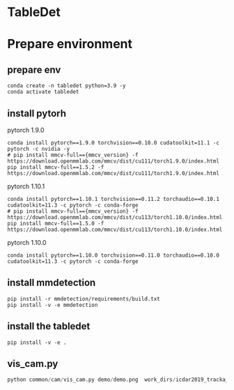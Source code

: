 # TableDet


# Prepare environment

## prepare env

```shell
conda create -n tabledet python=3.9 -y
conda activate tabledet
```

## install pytorh

pytorch 1.9.0
```shell
conda install pytorch==1.9.0 torchvision==0.10.0 cudatoolkit=11.1 -c pytorch -c nvidia -y
# pip install mmcv-full=={mmcv_version} -f https://download.openmmlab.com/mmcv/dist/cu111/torch1.9.0/index.html
pip install mmcv-full==1.5.2 -f https://download.openmmlab.com/mmcv/dist/cu111/torch1.9.0/index.html
```

pytorch 1.10.1

```shell
conda install pytorch==1.10.1 torchvision==0.11.2 torchaudio==0.10.1 cudatoolkit=11.3 -c pytorch -c conda-forge
# pip install mmcv-full=={mmcv_version} -f https://download.openmmlab.com/mmcv/dist/cu113/torch1.10.0/index.html
pip install mmcv-full==1.5.0 -f https://download.openmmlab.com/mmcv/dist/cu113/torch1.10.0/index.html
```

pytorch 1.10.0

```
conda install pytorch==1.10.0 torchvision==0.11.0 torchaudio==0.10.0 cudatoolkit=11.3 -c pytorch -c conda-forge
```

## install mmdetection

```shell
pip install -r mmdetection/requirements/build.txt
pip install -v -e mmdetection
```

## install the tabledet

```shell
pip install -v -e .
```

## vis_cam.py


```python
python common/cam/vis_cam.py demo/demo.png  work_dirs/icdar2019_tracka_250_1gpu/mask_rcnn mask_rcnn_r50_fpn_2x_coco/mask_rcnn_r50_fpn_2x_coco.py work_dirs/icdar2019_tracka_250_1gpu/mask_rcnn mask_rcnn_r50_fpn_2x_coco/epoch_24.pth --method ablationcam
```

## 